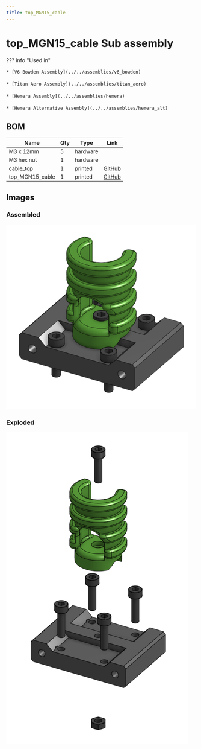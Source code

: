 ```yaml
---
title: top_MGN15_cable
---
```



# top_MGN15_cable Sub assembly




??? info "Used in"
    
    * [V6 Bowden Assembly](../../assemblies/v6_bowden)
    
    * [Titan Aero Assembly](../../assemblies/titan_aero)
    
    * [Hemera Assembly](../../assemblies/hemera)
    
    * [Hemera Alternative Assembly](../../assemblies/hemera_alt)
    



## BOM

| Name | Qty | Type | Link |
| ---- | --- | ---- | ---- |
| M3 x 12mm | 5 | hardware |  |
| M3 hex nut | 1 | hardware |  |
| cable_top | 1 | printed | [GitHub](https://github.com/pkucmus/EVA/tree/master/stl/Cable%20Mounts/cable_top.stl) |
| top_MGN15_cable | 1 | printed | [GitHub](https://github.com/pkucmus/EVA/tree/master/stl/Tops/top_MGN15_cable.stl) |


## Images

### Assembled

![](../assets/images/sub_assemblies/top_MGN15_cable.png)

### Exploded

![](../assets/images/sub_assemblies/top_MGN15_cable_exploded.png)